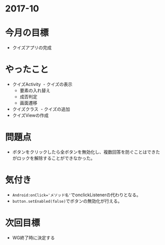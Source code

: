 # 2017-10

# 今月の目標
- クイズアプリの完成

# やったこと
- クイズActivity
  - クイズの表示
  - 要素の入れ替え
  - 成否判定
  - 画面遷移
- クイズクラス
  - クイズの追加
- クイズViewの作成

# 問題点
- ボタンをクリックしたら全ボタンを無効化し、複数回答を防ぐことはできたがロックを解除することができなかった。

# 気付き
- `Android:onClick='メソッド名'`でonclickListenerの代わりとなる。
- `button.setEnabled(false)`でボタンの無効化が行える。

# 次回目標
- WG終了時に決定する
